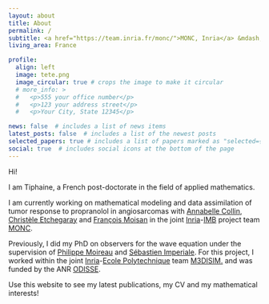 ```yaml
---
layout: about
title: About
permalink: /
subtitle: <a href="https://team.inria.fr/monc/">MONC, Inria</a> &mdash; <a href="https://www.math.u-bordeaux.fr">Institut de Mathématiques de Bordeaux</a>
living_area: France

profile:
  align: left
  image: tete.png
  image_circular: true # crops the image to make it circular
  # more_info: >
  #   <p>555 your office number</p>
  #   <p>123 your address street</p>
  #   <p>Your City, State 12345</p>

news: false  # includes a list of news items
latest_posts: false  # includes a list of the newest posts
selected_papers: true # includes a list of papers marked as "selected={true}"
social: true  # includes social icons at the bottom of the page
---
```


Hi!

I am Tiphaine, a French post-doctorate in the field of applied mathematics.

I am currently working on mathematical modeling and data assimilation of tumor response to propranolol in angiosarcomas with [Annabelle Collin](http://annabellecollin.perso.math.cnrs.fr/), [Christèle Etchegaray](https://www.math.u-bordeaux.fr/~cetchegar001/) and [François Moisan](https://www.bricbordeaux.com/people/francois-moisan/) in the joint [Inria](https://www.inria.fr)-[IMB](https://www.math.u-bordeaux.fr/imb/spip.php) project team [MONC](https://team.inria.fr/monc/). 

Previously, I did my PhD on observers for the wave equation under the supervision of [Philippe Moireau](http://www.cmap.polytechnique.fr/~philippe.moireau/index.html) and [Sébastien Imperiale](https://m3disim.saclay.inria.fr/people/sebastien-imperiale/).
For this project, I worked within the joint [Inria](https://www.inria.fr)-[Ecole Polytechnique](https://www.polytechnique.edu) team [M3DISIM.](https://m3disim.saclay.inria.fr/) and was funded by the ANR [ODISSE](https://anr-odisse.univ-lyon1.fr/).

Use this website to see my latest publications, my CV and my mathematical interests!
